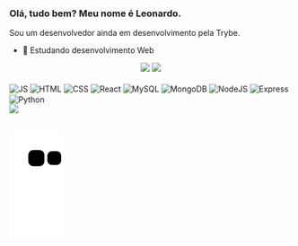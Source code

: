 ### Olá, tudo bem? Meu nome é Leonardo.

Sou um desenvolvedor ainda em desenvolvimento pela Trybe.

- 🌱 Estudando desenvolvimento Web

<div align="center">
  <img height="165em" src="https://github-readme-stats.vercel.app/api?username=LDantasA&show_icons=true&theme=algolia&include_all_commits=true&count_private=true"/>
  <img height="165em" src="https://github-readme-stats.vercel.app/api/top-langs/?username=LDantasA&layout=compact&theme=algolia"/>
</div>
  <div style="display: inline_block"><br>
    <img align="center" alt="JS" width="5%" src="https://cdn.jsdelivr.net/gh/devicons/devicon/icons/javascript/javascript-plain.svg">
    <img align="center" alt="HTML" width="5%" src="https://cdn.jsdelivr.net/gh/devicons/devicon/icons/html5/html5-plain-wordmark.svg">
    <img align="center" alt="CSS" width="5%" src="https://cdn.jsdelivr.net/gh/devicons/devicon/icons/css3/css3-plain-wordmark.svg">
    <img align="center" alt="React" width="5%" src="https://cdn.jsdelivr.net/gh/devicons/devicon/icons/react/react-original-wordmark.svg">
    <img align="center" alt="MySQL" width="10%" src="https://cdn.jsdelivr.net/gh/devicons/devicon/icons/mysql/mysql-original-wordmark.svg">
    <img align="center" alt="MongoDB" width="5%" src="https://cdn.jsdelivr.net/gh/devicons/devicon/icons/mongodb/mongodb-original-wordmark.svg">
    <img align="center" alt="NodeJS" width="5%" src="https://cdn.jsdelivr.net/gh/devicons/devicon/icons/nodejs/nodejs-original.svg">
    <img align="center" alt="Express" width="5%" src="https://cdn.jsdelivr.net/gh/devicons/devicon/icons/express/express-original.svg">
    <img align="center" alt="Python" width="5%" src="https://cdn.jsdelivr.net/gh/devicons/devicon/icons/python/python-original-wordmark.svg">
<!--     <img align="right" alt="Alguma imagem (ainda não decidi hehe)" height="150" style="border-radius:50px;" src=""> -->
  </div>

<div> 
  <a href="https://www.linkedin.com/in/ldantasa/" target="_blank"><img src="https://img.shields.io/badge/LinkedIn-0077B5?style=for-the-badge&logo=linkedin&logoColor=white" target="_blank"></a> 
  
  ##
  
  ![Snake animation](https://github.com/LDantasA/LDantasA/blob/output/github-contribution-grid-snake.svg)
</div>
